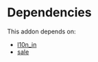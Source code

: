 # Dependencies

This addon depends on:

- [l10n_in](https://github.com/bringout/oca-ocb-l10n_asia-pacific)
- [sale](https://github.com/bringout/oca-ocb-sale)
